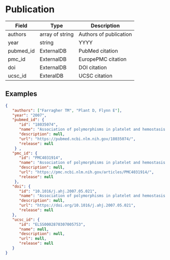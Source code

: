 # Publication

| Field          | Type            | Description             |
|----------------|-----------------|-------------------------|
| authors        | array of string | Authors of publication  |            
| year           | string          |         YYYY            |
| pubmed_id           | ExternalDB      |  PubMed citation        | 
| pmc_id          | ExternalDB      |  EuropePMC citation     |
| doi            | ExternalDB      |  DOI citation           |
| ucsc_id        | ExteralDB       |  UCSC citation          |


## Examples
```json
{
   "authors": ["Farragher TM", "Plant D, Flynn E"],
   "year": "2007",
   "pubmed_id": {
      "id": "18035074",
      "name": "Association of polymorphisms in platelet and hemostasis system genes with acute myocardial infarction",
      "description": null,
      "url": "https://pubmed.ncbi.nlm.nih.gov/18035074/",
      "release": null
    } ,
   "pmc_id": {
      "id": "PMC4031914",
      "name": "Association of polymorphisms in platelet and hemostasis system genes with acute myocardial infarction",
      "description": null,
      "url": "https://pmc.ncbi.nlm.nih.gov/articles/PMC4031914/",
      "release": null
    },
   "doi": {
      "id": "10.1016/j.ahj.2007.05.021",
      "name": "Association of polymorphisms in platelet and hemostasis system genes with acute myocardial infarction",
      "description": null,
      "url": "https://doi.org/10.1016/j.ahj.2007.05.021",
      "release": null
   },
   "ucsc_id": {
      "id": "ELSS0002870307005753",
      "name": null,
      "description": null,
      "url": null,
      "release": null
   }
}
```
